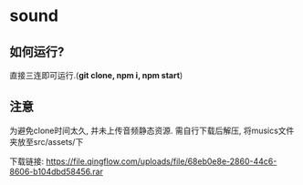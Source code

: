 # sound

## 如何运行?
直接三连即可运行.(**git clone, npm i, npm start**)

## 注意
为避免clone时间太久, 并未上传音频静态资源. 需自行下载后解压, 将musics文件夹放至src/assets/下

下载链接: https://file.qingflow.com/uploads/file/68eb0e8e-2860-44c6-8606-b104dbd58456.rar